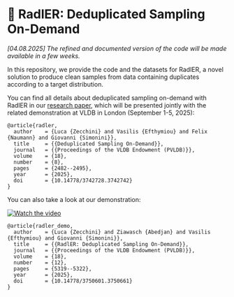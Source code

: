 # 🍋 RadlER: Deduplicated Sampling On-Demand

<i>[04.08.2025] The refined and documented version of the code will be made available in a few weeks.</i>

In this repository, we provide the code and the datasets for RadlER, a novel solution to produce clean samples from data containing duplicates according to a target distribution.

You can find all details about deduplicated sampling on-demand with RadlER in our <a href="https://www.vldb.org/pvldb/vol18/p2482-zecchini.pdf">research paper</a>, which will be presented jointly with the related demonstration at VLDB in London (September 1-5, 2025):

    @article{radler,
      author    = {Luca {Zecchini} and Vasilis {Efthymiou} and Felix {Naumann} and Giovanni {Simonini}},
      title     = {{Deduplicated Sampling On-Demand}},
      journal   = {{Proceedings of the VLDB Endowment (PVLDB)}},
      volume    = {18},
      number    = {8},
      pages     = {2482--2495},
      year      = {2025},
      doi       = {10.14778/3742728.3742742}
    }

You can also take a look at our demonstration:

[![Watch the video](https://img.youtube.com/vi/Eeswx1ucvcs/0.jpg)](https://www.youtube.com/watch?v=Eeswx1ucvcs)

    @article{radler_demo,
      author    = {Luca {Zecchini} and Ziawasch {Abedjan} and Vasilis {Efthymiou} and Giovanni {Simonini}},
      title     = {{RadlER: Deduplicated Sampling On-Demand}},
      journal   = {{Proceedings of the VLDB Endowment (PVLDB)}},
      volume    = {18},
      number    = {12},
      pages     = {5319--5322},
      year      = {2025},
      doi       = {10.14778/3750601.3750661}
    }


